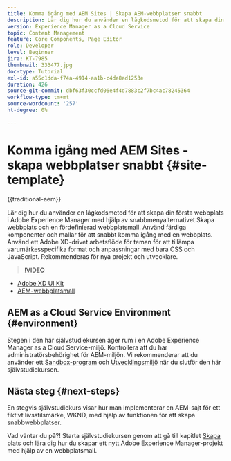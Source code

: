```yaml
---
title: Komma igång med AEM Sites | Skapa AEM-webbplatser snabbt
description: Lär dig hur du använder en lågkodsmetod för att skapa din första webbplats i Adobe Experience Manager med hjälp av snabbmenyalternativet Skapa webbplats och en fördefinierad webbplatsmall. Använd färdiga komponenter och mallar för att snabbt komma igång med en webbplats. Använd ett Adobe XD-drivet arbetsflöde för teman för att tillämpa varumärkesspecifika format och anpassningar med bara CSS och JavaScript. Rekommenderas för nya projekt och utvecklare.
version: Experience Manager as a Cloud Service
topic: Content Management
feature: Core Components, Page Editor
role: Developer
level: Beginner
jira: KT-7985
thumbnail: 333477.jpg
doc-type: Tutorial
exl-id: a55c1dda-f74a-4914-aa1b-c4de8ad1253e
duration: 426
source-git-commit: dbf63f30ccfd06e4f4d7883c2f7bc4ac78245364
workflow-type: tm+mt
source-wordcount: '257'
ht-degree: 0%

---
```


# Komma igång med AEM Sites - skapa webbplatser snabbt {#site-template}

{{traditional-aem}}

Lär dig hur du använder en lågkodsmetod för att skapa din första webbplats i Adobe Experience Manager med hjälp av snabbmenyalternativet Skapa webbplats och en fördefinierad webbplatsmall. Använd färdiga komponenter och mallar för att snabbt komma igång med en webbplats. Använd ett Adobe XD-drivet arbetsflöde för teman för att tillämpa varumärkesspecifika format och anpassningar med bara CSS och JavaScript. Rekommenderas för nya projekt och utvecklare.

>[!VIDEO](https://video.tv.adobe.com/v/333477?quality=12&learn=on)

* [Adobe XD UI Kit](https://github.com/adobe/aem-site-template-basic/blob/main/files/wireframe.xd)
* [AEM-webbplatsmall](https://github.com/adobe/aem-site-template-basic)

## AEM as a Cloud Service Environment {#environment}

Stegen i den här självstudiekursen äger rum i en Adobe Experience Manager as a Cloud Service-miljö. Kontrollera att du har administratörsbehörighet för AEM-miljön. Vi rekommenderar att du använder ett [Sandbox-program](https://experienceleague.adobe.com/docs/experience-manager-cloud-service/onboarding/getting-access/sandbox-programs/introduction-sandbox-programs.html?lang=sv-SE) och [Utvecklingsmiljö](https://experienceleague.adobe.com/docs/experience-manager-cloud-service/implementing/using-cloud-manager/manage-environments.html?lang=sv-SE) när du slutför den här självstudiekursen.

## Nästa steg {#next-steps}

En stegvis självstudiekurs visar hur man implementerar en AEM-sajt för ett fiktivt livsstilsmärke, WKND, med hjälp av funktionen för att skapa snabbwebbplatser.

Vad väntar du på?! Starta självstudiekursen genom att gå till kapitlet [Skapa plats](create-site.md) och lära dig hur du skapar ett nytt Adobe Experience Manager-projekt med hjälp av en webbplatsmall.
